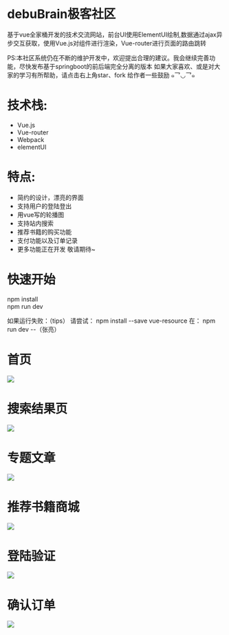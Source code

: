 # debuBrain极客社区
  基于vue全家桶开发的技术交流网站，前台UI使用ElementUI绘制,数据通过ajax异步交互获取，使用Vue.js对组件进行渲染，Vue-router进行页面的路由跳转

  PS:本社区系统仍在不断的维护开发中，欢迎提出合理的建议。我会继续完善功能，尽快发布基于springboot的前后端完全分离的版本
  如果大家喜欢、或是对大家的学习有所帮助，请点击右上角star、fork 给作者一些鼓励  ๑乛◡乛๑

技术栈:
==== 
* Vue.js  <br/>
* Vue-router<br/>
* Webpack<br/>
* elementUI    
       
特点:
====
* 简约的设计，漂亮的界面 <br/>
* 支持用户的登陆登出 <br/>
* 用vue写的轮播图 <br/>
* 支持站内搜索 <br/>
* 推荐书籍的购买功能 <br/>
* 支付功能以及订单记录 <br/>
* 更多功能正在开发 敬请期待~

       
快速开始
 =====
npm install
<br/>
npm run dev


如果运行失败：（tips）
请尝试： npm install --save vue-resource
在： npm run dev
	--（张亮）

 首页
  ========
  ![](https://github.com/Ferrariznx/debuBrain/blob/master/static/index.png)
  
  搜索结果页
  ========
 ![](https://github.com/Ferrariznx/debuBrain/blob/master/static/result.png)
   
 专题文章
  ========
 ![](https://github.com/Ferrariznx/debuBrain/blob/master/static/article.png)
 
  推荐书籍商城
  ========
 ![](https://github.com/Ferrariznx/debuBrain/blob/master/static/shopbag.png)
 
 登陆验证
 ===
 ![](https://github.com/Ferrariznx/debuBrain/blob/master/static/log.png)
 
 确认订单
 ==
 ![](https://github.com/Ferrariznx/debuBrain/blob/master/111.png)
